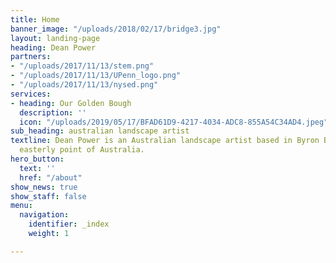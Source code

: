 ```yaml
---
title: Home
banner_image: "/uploads/2018/02/17/bridge3.jpg"
layout: landing-page
heading: Dean Power
partners:
- "/uploads/2017/11/13/stem.png"
- "/uploads/2017/11/13/UPenn_logo.png"
- "/uploads/2017/11/13/nysed.png"
services:
- heading: Our Golden Bough
  description: ''
  icon: "/uploads/2019/05/17/BFAD61D9-4217-4034-ADC8-855A54C34AD4.jpeg"
sub_heading: australian landscape artist
textline: Dean Power is an Australian landscape artist based in Byron Bay, the most
  easterly point of Australia.
hero_button:
  text: ''
  href: "/about"
show_news: true
show_staff: false
menu:
  navigation:
    identifier: _index
    weight: 1

---
```

